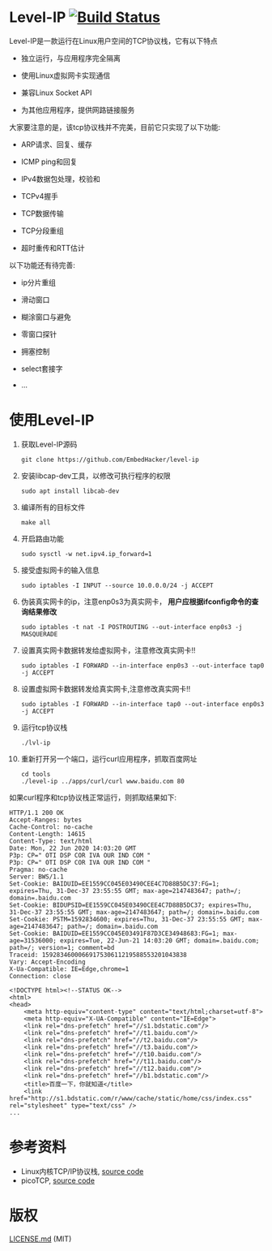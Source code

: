 # Level-IP [![Build Status](https://travis-ci.org/saminiir/level-ip.svg?branch=master)](https://travis-ci.org/saminiir/level-ip)

Level-IP是一款运行在Linux用户空间的TCP协议栈，它有以下特点

- 独立运行，与应用程序完全隔离

- 使用Linux虚拟网卡实现通信

- 兼容Linux Socket API

- 为其他应用程序，提供网路链接服务

大家要注意的是，该tcp协议栈并不完美，目前它只实现了以下功能:

- ARP请求、回复、缓存

- ICMP ping和回复

- IPv4数据包处理，校验和

- TCPv4握手

- TCP数据传输

- TCP分段重组

- 超时重传和RTT估计

以下功能还有待完善:

- ip分片重组

- 滑动窗口

- 糊涂窗口与避免

- 零窗口探针

- 拥塞控制

- select套接字

- ...

# 使用Level-IP

1. 获取Level-IP源码

    ```
    git clone https://github.com/EmbedHacker/level-ip
    ```
2. 安装libcap-dev工具，以修改可执行程序的权限

    ```
    sudo apt install libcab-dev
    ```
3. 编译所有的目标文件

    ```
    make all
    ```
4. 开启路由功能

    ```
    sudo sysctl -w net.ipv4.ip_forward=1
    ```
5. 接受虚拟网卡的输入信息

    ```
    sudo iptables -I INPUT --source 10.0.0.0/24 -j ACCEPT
    ```
6. 伪装真实网卡的ip，注意enp0s3为真实网卡，
    **用户应根据ifconfig命令的查询结果修改**
    ```
    sudo iptables -t nat -I POSTROUTING --out-interface enp0s3 -j MASQUERADE
    ```
7. 设置真实网卡数据转发给虚拟网卡，注意修改真实网卡!!
    ```
    sudo iptables -I FORWARD --in-interface enp0s3 --out-interface tap0 -j ACCEPT
    ```
8. 设置虚拟网卡数据转发给真实网卡,注意修改真实网卡!!
    ```
    sudo iptables -I FORWARD --in-interface tap0 --out-interface enp0s3 -j ACCEPT
    ```

9. 运行tcp协议栈
    ```
    ./lvl-ip
    ```

10. 重新打开另一个端口，运行curl应用程序，抓取百度网址
    ```
    cd tools
    ./level-ip ../apps/curl/curl www.baidu.com 80
    ```

如果curl程序和tcp协议栈正常运行，则抓取结果如下:

```
HTTP/1.1 200 OK
Accept-Ranges: bytes
Cache-Control: no-cache
Content-Length: 14615
Content-Type: text/html
Date: Mon, 22 Jun 2020 14:03:20 GMT
P3p: CP=" OTI DSP COR IVA OUR IND COM "
P3p: CP=" OTI DSP COR IVA OUR IND COM "
Pragma: no-cache
Server: BWS/1.1
Set-Cookie: BAIDUID=EE1559CC045E03490CEE4C7D88B5DC37:FG=1; expires=Thu, 31-Dec-37 23:55:55 GMT; max-age=2147483647; path=/; domain=.baidu.com
Set-Cookie: BIDUPSID=EE1559CC045E03490CEE4C7D88B5DC37; expires=Thu, 31-Dec-37 23:55:55 GMT; max-age=2147483647; path=/; domain=.baidu.com
Set-Cookie: PSTM=1592834600; expires=Thu, 31-Dec-37 23:55:55 GMT; max-age=2147483647; path=/; domain=.baidu.com
Set-Cookie: BAIDUID=EE1559CC045E03491F87D3CE34948683:FG=1; max-age=31536000; expires=Tue, 22-Jun-21 14:03:20 GMT; domain=.baidu.com; path=/; version=1; comment=bd
Traceid: 1592834600066917530611219588553201043838
Vary: Accept-Encoding
X-Ua-Compatible: IE=Edge,chrome=1
Connection: close

<!DOCTYPE html><!--STATUS OK-->
<html>
<head>
	<meta http-equiv="content-type" content="text/html;charset=utf-8">
	<meta http-equiv="X-UA-Compatible" content="IE=Edge">
	<link rel="dns-prefetch" href="//s1.bdstatic.com"/>
	<link rel="dns-prefetch" href="//t1.baidu.com"/>
	<link rel="dns-prefetch" href="//t2.baidu.com"/>
	<link rel="dns-prefetch" href="//t3.baidu.com"/>
	<link rel="dns-prefetch" href="//t10.baidu.com"/>
	<link rel="dns-prefetch" href="//t11.baidu.com"/>
	<link rel="dns-prefetch" href="//t12.baidu.com"/>
	<link rel="dns-prefetch" href="//b1.bdstatic.com"/>
	<title>百度一下，你就知道</title>
	<link href="http://s1.bdstatic.com/r/www/cache/static/home/css/index.css" rel="stylesheet" type="text/css" />
...

```


# 参考资料

* Linux内核TCP/IP协议栈, [source code](https://git.kernel.org/cgit/linux/kernel/git/torvalds/linux.git/tree/net/ipv4)
* picoTCP, [source code](https://github.com/tass-belgium/picotcp)

# 版权

[LICENSE.md](LICENSE.md) (MIT)
